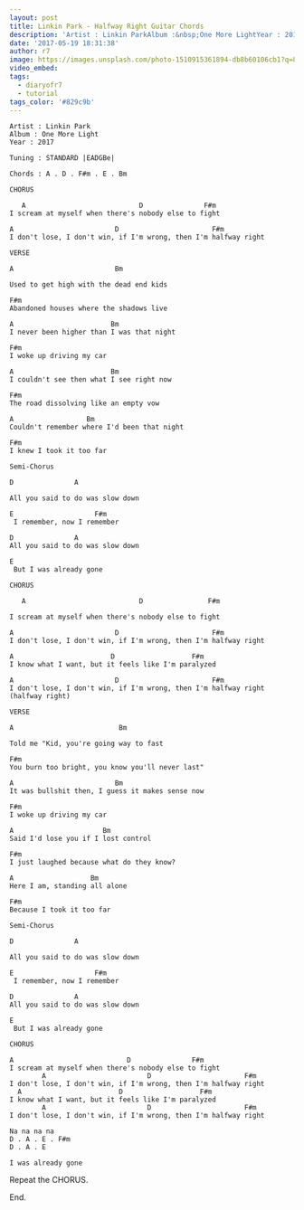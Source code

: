 ```yaml
---
layout: post
title: Linkin Park - Halfway Right Guitar Chords
description: 'Artist : Linkin ParkAlbum :&nbsp;One More LightYear : 2017Tuning : STANDARD |EADGBe|Chords : A . D . F#m . E . BmCHORUS&nbsp; &nbsp;A &nbsp; &nbsp; &n...'
date: '2017-05-19 18:31:38'
author: r7
image: https://images.unsplash.com/photo-1510915361894-db8b60106cb1?q=80&w=2940&auto=format&fit=crop&ixlib=rb-4.1.0&ixid=M3wxMjA3fDB8MHxwaG90by1wYWdlfHx8fGVufDB8fHx8fA%3D%3D
video_embed:
tags:
  - diaryofr7
  - tutorial
tags_color: '#829c9b'
---
```

```
Artist : Linkin Park
Album : One More Light
Year : 2017

Tuning : STANDARD |EADGBe|

Chords : A . D . F#m . E . Bm

CHORUS

   A                            D               F#m
I scream at myself when there's nobody else to fight
```

```
A                         D                       F#m
I don't lose, I don't win, if I'm wrong, then I'm halfway right

VERSE

A                         Bm
```
`Used to get high with the dead end kids`

```
F#m
Abandoned houses where the shadows live
```

```
A                        Bm
I never been higher than I was that night
```

```
F#m
I woke up driving my car
```

```
A                        Bm
I couldn't see then what I see right now
```

```
F#m
The road dissolving like an empty vow
```

```
A                  Bm
Couldn't remember where I'd been that night
```

```
F#m
I knew I took it too far

Semi-Chorus

D               A
```
`All you said to do was slow down`

```
E                    F#m
 I remember, now I remember
```

```
D               A
All you said to do was slow down
```

```
E
 But I was already gone

CHORUS

   A                            D                F#m
```
`I scream at myself when there's nobody else to fight`

```
A                         D                       F#m
I don't lose, I don't win, if I'm wrong, then I'm halfway right
```

```
A                        D                   F#m
I know what I want, but it feels like I'm paralyzed
```

```
A                         D                       F#m
I don't lose, I don't win, if I'm wrong, then I'm halfway right (halfway right)

VERSE

A                          Bm
```
`Told me "Kid, you're going way to fast`

```
F#m
You burn too bright, you know you'll never last"
```

```
A                         Bm
It was bullshit then, I guess it makes sense now
```

```
F#m
I woke up driving my car
```

```
A                      Bm
Said I'd lose you if I lost control
```

```
F#m
I just laughed because what do they know?
```

```
A                   Bm
Here I am, standing all alone
```

```
F#m
Because I took it too far

Semi-Chorus

D               A
```
`All you said to do was slow down`

```
E                    F#m
 I remember, now I remember
```

```
D               A
All you said to do was slow down
```

```
E 
 But I was already gone

CHORUS
```

```
A                            D               F#m
I scream at myself when there's nobody else to fight
        A                         D                       F#m
I don't lose, I don't win, if I'm wrong, then I'm halfway right
  A                        D                   F#m
I know what I want, but it feels like I'm paralyzed
        A                         D                       F#m
I don't lose, I don't win, if I'm wrong, then I'm halfway right

Na na na na
D . A . E . F#m
D . A . E

I was already gone
```
Repeat the CHORUS.

End.

